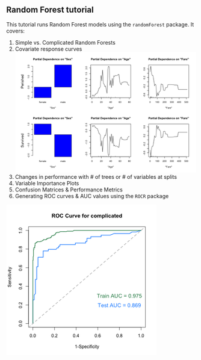 ## Random Forest tutorial

This tutorial runs Random Forest models using the `randomForest` package. It covers:

1. Simple vs. Complicated Random Forests
2. Covariate response curves  
![Response curves](./Response.curves.png)
3. Changes in performance with # of trees or # of variables at splits
4. Variable Importance Plots
5. Confusion Matrices & Performance Metrics
6. Generating ROC curves & AUC values using the `ROCR` package

![ROC curve](./ROC.curve.comp.png)